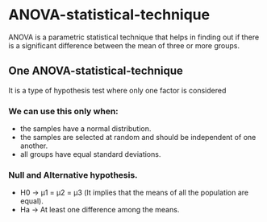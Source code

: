 #  ANOVA-statistical-technique

ANOVA is a parametric statistical technique that helps in finding out if there is a significant difference between the mean of three or more groups.

##  One ANOVA-statistical-technique

It is a type of hypothesis test where only one factor is considered

### We can use this only when: 

* the samples have a normal distribution.
* the samples are selected at random and should be independent of one another.
* all groups have equal standard deviations.


### Null and Alternative hypothesis. 

* H0 -> μ1 = μ2 = μ3  (It implies that the means of all the population are equal).
* Ha -> At least one difference among the means.
